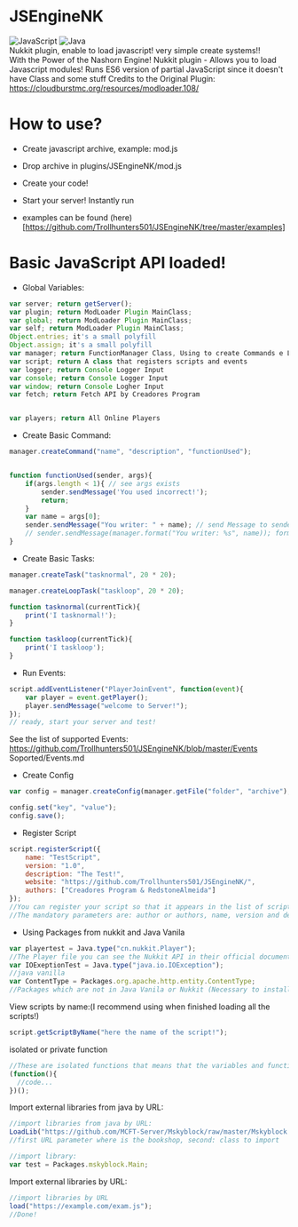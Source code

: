 # JSEngineNK
![JavaScript](https://img.shields.io/badge/JAVASCRIPT-grey?logo=Javascript) ![Java](https://img.shields.io/badge/java-%23ED8B00.svg?style=for-the-badge&logo=openjdk&logoColor=white) <br/>
Nukkit plugin, enable to load javascript! very simple create systems!!<br/>
With the Power of the Nashorn Engine!
Nukkit plugin - Allows you to load Javascript modules!
Runs ES6 version of partial JavaScript since it doesn't have Class and some stuff
Credits to the Original Plugin: https://cloudburstmc.org/resources/modloader.108/
# How to use?
- Create javascript archive, example: mod.js
- Drop archive in plugins/JSEngineNK/mod.js
- Create your code!
- Start your server! Instantly run

- examples can be found (here) [https://github.com/Trollhunters501/JSEngineNK/tree/master/examples]

# Basic JavaScript API loaded!
- Global Variables:
```javascript
var server; return getServer();
var plugin; return ModLoader Plugin MainClass;
var global; return ModLoader Plugin MainClass;
var self; return ModLoader Plugin MainClass;
Object.entries; it's a small polyfill
Object.assign; it's a small polyfill
var manager; return FunctionManager Class, Using to create Commands e Loops
var script; return A class that registers scripts and events
var logger; return Console Logger Input
var console; return Console Logger Input
var window; return Console Logher Input
var fetch; return Fetch API by Creadores Program


var players; return All Online Players
```

- Create Basic Command:
```javascript
manager.createCommand("name", "description", "functionUsed");


function functionUsed(sender, args){
    if(args.length < 1){ // see args exists
        sender.sendMessage('You used incorrect!');
        return;
    }
    var name = args[0];
    sender.sendMessage("You writer: " + name); // send Message to sender
    // sender.sendMessage(manager.format("You writer: %s", name)); format your message
}
```

- Create Basic Tasks:
```javascript
manager.createTask("tasknormal", 20 * 20);

manager.createLoopTask("taskloop", 20 * 20);

function tasknormal(currentTick){
    print('I tasknormal!');
}

function taskloop(currentTick){
    print('I taskloop');
}
```

- Run Events:
```javascript
script.addEventListener("PlayerJoinEvent", function(event){
    var player = event.getPlayer();
    player.sendMessage("welcome to Server!");
});
// ready, start your server and test!
```
See the list of supported Events: https://github.com/Trollhunters501/JSEngineNK/blob/master/Events Soported/Events.md
- Create Config
```javascript
var config = manager.createConfig(manager.getFile("folder", "archive"), 2); // 2 = Config.YAML

config.set("key", "value");
config.save();
```

- Register Script
```javascript
script.registerScript({
    name: "TestScript",
    version: "1.0",
    description: "The Test!",
    website: "https://github.com/Trollhunters501/JSEngineNK/",
    authors: ["Creadores Program & RedstoneAlmeida"]
});
//You can register your script so that it appears in the list of scripts with the command /scripts or also with the command /version script or /ver script
//The mandatory parameters are: author or authors, name, version and description optional: website
```

- Using Packages from nukkit and Java Vanila
```javascript
var playertest = Java.type("cn.nukkit.Player");
//The Player file you can see the Nukkit API in their official documentation on how to use the files! (I recommend using hard to replicate variables as another script may use the same variable)
var IOExeptionTest = Java.type("java.io.IOException");
//java vanilla
var ContentType = Packages.org.apache.http.entity.ContentType;
//Packages which are not in Java Vanila or Nukkit (Necessary to install the Packages )
```

View scripts by name:(I recommend using when finished loading all the scripts!)
```javascript
script.getScriptByName("here the name of the script!");
```

isolated or private function
```javascript
//These are isolated functions that means that the variables and functions inside it cannot be executed and neither can events nor tasks be registered!
(function(){
  //code...
})();
```

Import external libraries from java by URL:
```javascript
//import libraries from java by URL:
LoadLib("https://github.com/MCFT-Server/Mskyblock/raw/master/Mskyblock.jar", "mskyblock.Main");
//first URL parameter where is the bookshop, second: class to import

//import library:
var test = Packages.mskyblock.Main;
```
Import external libraries by URL:
```javascript
//import libraries by URL
load("https://example.com/exam.js");
//Done!
```
